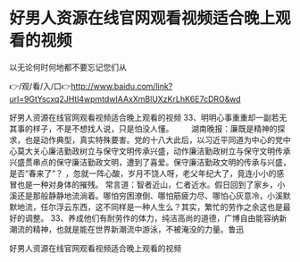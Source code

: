 # 好男人资源在线官网观看视频适合晚上观看的视频
以无论何时何地都不要忘记您们从

👉/观/看/入/口👉http://www.baidu.com/link?url=9GtYscxq2JHtl4wpmtdwIAAxXmBlUXzKrLhK6E7cDRO&wd

好男人资源在线官网观看视频适合晚上观看的视频	33、明明心事重重却一副若无其事的样子，不是不想找人说，只是怕没人懂。
　　湖南晚报：廉既是精神的探求，也是动作典型，真实特殊要害。党的十八大此后，以习近平同道为中心的党中心莫大关心廉洁勤政树立与保守文明传承兴盛，动作廉洁勤政树立与保守文明传承兴盛贯串点的保守廉洁勤政文明，遭到了喜爱。保守廉洁勤政文明的传承与兴盛，是否“春来了”？
，忽就一阵心酸，岁月不饶人呀，老父年纪大了，竟连小小的感冒也是一种对身体的摧残。
常言道：智者近山，仁者近水。假日回到了家乡，小溪还是那般静静地流淌着。哪怕穷困潦倒、哪怕筋疲力尽、哪怕心灰意冷，小溪默默地流，任尔浮云东西，这不同样是一种人生么？其实，繁忙的劳作之余这也是最好的调整。
	33、养成他们有耐劳作的体力，纯洁高尚的道德，广博自由能容纳新潮流的精神，也就是能在世界新潮流中游泳，不被淹没的力量。鲁迅

好男人资源在线官网观看视频适合晚上观看的视频

